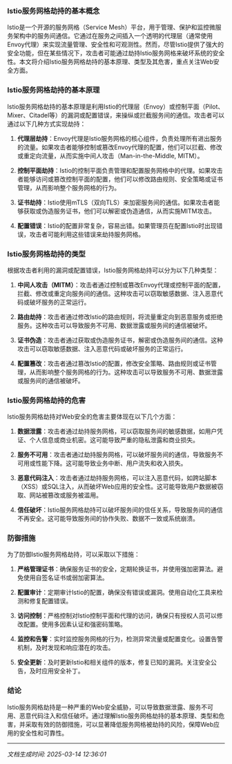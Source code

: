 ### Istio服务网格劫持的基本概念

Istio是一个开源的服务网格（Service Mesh）平台，用于管理、保护和监控微服务架构中的服务间通信。它通过在服务之间插入一个透明的代理层（通常使用Envoy代理）来实现流量管理、安全性和可观测性。然而，尽管Istio提供了强大的安全功能，但在某些情况下，攻击者可能通过劫持Istio服务网格来破坏系统的安全性。本文将介绍Istio服务网格劫持的基本原理、类型及其危害，重点关注Web安全方面。

### Istio服务网格劫持的基本原理

Istio服务网格劫持的基本原理是利用Istio的代理层（Envoy）或控制平面（Pilot、Mixer、Citadel等）的漏洞或配置错误，来操纵或拦截服务间的通信。攻击者可以通过以下几种方式实现劫持：

1. **代理层劫持**：Envoy代理是Istio服务网格的核心组件，负责处理所有进出服务的流量。如果攻击者能够控制或篡改Envoy代理的配置，他们可以拦截、修改或重定向流量，从而实施中间人攻击（Man-in-the-Middle, MITM）。

2. **控制平面劫持**：Istio的控制平面负责管理和配置服务网格中的代理。如果攻击者能够访问或篡改控制平面的配置，他们可以修改路由规则、安全策略或证书管理，从而影响整个服务网格的行为。

3. **证书劫持**：Istio使用mTLS（双向TLS）来加密服务间的通信。如果攻击者能够获取或伪造服务证书，他们可以解密或伪造通信，从而实施MITM攻击。

4. **配置错误**：Istio的配置非常复杂，容易出错。如果管理员在配置Istio时出现错误，攻击者可能利用这些错误来劫持服务网格。

### Istio服务网格劫持的类型

根据攻击者利用的漏洞或配置错误，Istio服务网格劫持可以分为以下几种类型：

1. **中间人攻击（MITM）**：攻击者通过控制或篡改Envoy代理或控制平面的配置，拦截、修改或重定向服务间的通信。这种攻击可以窃取敏感数据、注入恶意代码或破坏服务的正常运行。

2. **路由劫持**：攻击者通过修改Istio的路由规则，将流量重定向到恶意服务或拒绝服务。这种攻击可以导致服务不可用、数据泄露或服务间的通信被破坏。

3. **证书伪造**：攻击者通过获取或伪造服务证书，解密或伪造服务间的通信。这种攻击可以窃取敏感数据、注入恶意代码或破坏服务的正常运行。

4. **配置篡改**：攻击者通过篡改Istio的配置，修改安全策略、路由规则或证书管理，从而影响整个服务网格的行为。这种攻击可以导致服务不可用、数据泄露或服务间的通信被破坏。

### Istio服务网格劫持的危害

Istio服务网格劫持对Web安全的危害主要体现在以下几个方面：

1. **数据泄露**：攻击者通过劫持服务网格，可以窃取服务间的敏感数据，如用户凭证、个人信息或商业机密。这可能导致严重的隐私泄露和商业损失。

2. **服务不可用**：攻击者通过劫持服务网格，可以破坏服务间的通信，导致服务不可用或性能下降。这可能导致业务中断、用户流失和收入损失。

3. **恶意代码注入**：攻击者通过劫持服务网格，可以注入恶意代码，如跨站脚本（XSS）或SQL注入，从而破坏Web应用的安全性。这可能导致用户数据被窃取、网站被篡改或服务被滥用。

4. **信任破坏**：Istio服务网格劫持可以破坏服务间的信任关系，导致服务间的通信不再安全。这可能导致服务间的协作失败、数据不一致或系统崩溃。

### 防御措施

为了防御Istio服务网格劫持，可以采取以下措施：

1. **严格管理证书**：确保服务证书的安全，定期轮换证书，并使用强加密算法。避免使用自签名证书或弱加密算法。

2. **配置审计**：定期审计Istio的配置，确保没有错误或漏洞。使用自动化工具来检测和修复配置错误。

3. **访问控制**：严格控制对Istio控制平面和代理的访问，确保只有授权人员可以修改配置。使用多因素认证和强密码策略。

4. **监控和告警**：实时监控服务网格的行为，检测异常流量或配置变化。设置告警机制，及时发现和响应潜在的攻击。

5. **安全更新**：及时更新Istio和相关组件的版本，修复已知的漏洞。关注安全公告，及时应用安全补丁。

### 结论

Istio服务网格劫持是一种严重的Web安全威胁，可以导致数据泄露、服务不可用、恶意代码注入和信任破坏。通过理解Istio服务网格劫持的基本原理、类型和危害，并采取有效的防御措施，可以显著降低服务网格被劫持的风险，保障Web应用的安全性和可靠性。

---

*文档生成时间: 2025-03-14 12:36:01*



